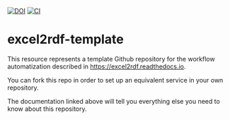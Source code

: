 

[![DOI](https://zenodo.org/badge/311036851.svg)](https://zenodo.org/badge/latestdoi/311036851) [![CI](https://github.com/fair-data-collective/excel2rdf-template/workflows/excel2rdf/badge.svg)](https://github.com/fair-data-collective/excel2rdf-template/actions?query=workflow%3Aexcel2rdf)

# excel2rdf-template

This resource represents a template Github repository for the workflow automatization described in https://excel2rdf.readthedocs.io.

You can fork this repo in order to set up an equivalent service in your own repository.

The documentation linked above will tell you everything else you need to know about this repository.
